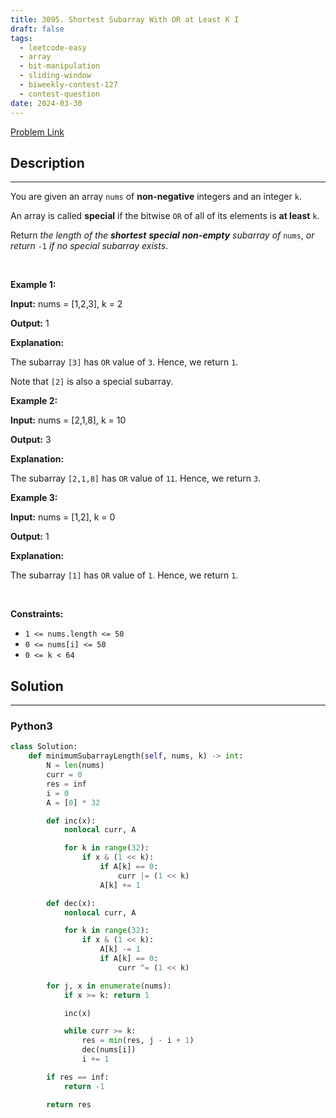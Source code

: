 ```yaml
---
title: 3095. Shortest Subarray With OR at Least K I
draft: false
tags: 
  - leetcode-easy
  - array
  - bit-manipulation
  - sliding-window
  - biweekly-contest-127
  - contest-question
date: 2024-03-30
---
```


[Problem Link](https://leetcode.com/problems/shortest-subarray-with-or-at-least-k-i/)

## Description

---
<p>You are given an array <code>nums</code> of <strong>non-negative</strong> integers and an integer <code>k</code>.</p>

<p>An array is called <strong>special</strong> if the bitwise <code>OR</code> of all of its elements is <strong>at least</strong> <code>k</code>.</p>

<p>Return <em>the length of the <strong>shortest</strong> <strong>special</strong> <strong>non-empty</strong> <span data-keyword="subarray-nonempty">subarray</span> of</em> <code>nums</code>, <em>or return</em> <code>-1</code> <em>if no special subarray exists</em>.</p>

<p>&nbsp;</p>
<p><strong class="example">Example 1:</strong></p>

<div class="example-block">
<p><strong>Input:</strong> <span class="example-io">nums = [1,2,3], k = 2</span></p>

<p><strong>Output:</strong> <span class="example-io">1</span></p>

<p><strong>Explanation:</strong></p>

<p>The subarray <code>[3]</code> has <code>OR</code> value of <code>3</code>. Hence, we return <code>1</code>.</p>

<p>Note that <code>[2]</code> is also a special subarray.</p>
</div>

<p><strong class="example">Example 2:</strong></p>

<div class="example-block">
<p><strong>Input:</strong> <span class="example-io">nums = [2,1,8], k = 10</span></p>

<p><strong>Output:</strong> <span class="example-io">3</span></p>

<p><strong>Explanation:</strong></p>

<p>The subarray <code>[2,1,8]</code> has <code>OR</code> value of <code>11</code>. Hence, we return <code>3</code>.</p>
</div>

<p><strong class="example">Example 3:</strong></p>

<div class="example-block">
<p><strong>Input:</strong> <span class="example-io">nums = [1,2], k = 0</span></p>

<p><strong>Output:</strong> <span class="example-io">1</span></p>

<p><strong>Explanation:</strong></p>

<p>The subarray <code>[1]</code> has <code>OR</code> value of <code>1</code>. Hence, we return <code>1</code>.</p>
</div>

<p>&nbsp;</p>
<p><strong>Constraints:</strong></p>

<ul>
	<li><code>1 &lt;= nums.length &lt;= 50</code></li>
	<li><code>0 &lt;= nums[i] &lt;= 50</code></li>
	<li><code>0 &lt;= k &lt; 64</code></li>
</ul>


## Solution

---
### Python3
``` py title='shortest-subarray-with-or-at-least-k-i'
class Solution:
    def minimumSubarrayLength(self, nums, k) -> int:
        N = len(nums)
        curr = 0
        res = inf
        i = 0
        A = [0] * 32

        def inc(x):
            nonlocal curr, A

            for k in range(32):
                if x & (1 << k):
                    if A[k] == 0:
                        curr |= (1 << k)
                    A[k] += 1

        def dec(x):
            nonlocal curr, A

            for k in range(32):
                if x & (1 << k):
                    A[k] -= 1
                    if A[k] == 0:
                        curr ^= (1 << k)

        for j, x in enumerate(nums):
            if x >= k: return 1

            inc(x)

            while curr >= k:
                res = min(res, j - i + 1)
                dec(nums[i])
                i += 1

        if res == inf:
            return -1

        return res

```

